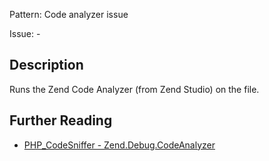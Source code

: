 Pattern: Code analyzer issue

Issue: -

## Description

Runs the Zend Code Analyzer (from Zend Studio) on the file.

## Further Reading

* [PHP_CodeSniffer - Zend.Debug.CodeAnalyzer](https://github.com/squizlabs/PHP_CodeSniffer/blob/master/src/Standards/Zend/Sniffs/Debug/CodeAnalyzerSniff.php)